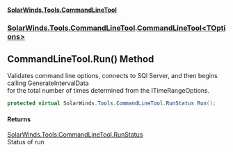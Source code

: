 #### [SolarWinds.Tools.CommandLineTool](index.md 'index')
### [SolarWinds.Tools.CommandLineTool](index.md#SolarWinds.Tools.CommandLineTool 'SolarWinds.Tools.CommandLineTool').[CommandLineTool&lt;TOptions&gt;](CommandLineTool_TOptions_.md 'SolarWinds.Tools.CommandLineTool.CommandLineTool<TOptions>')

## CommandLineTool<TOptions>.Run() Method

Validates command line options, connects to SQl Server, and then begins calling GenerateIntervalData  
for the total number of times determined from the ITimeRangeOptions.

```csharp
protected virtual SolarWinds.Tools.CommandLineTool.RunStatus Run();
```

#### Returns
[SolarWinds.Tools.CommandLineTool.RunStatus](https://docs.microsoft.com/en-us/dotnet/api/SolarWinds.Tools.CommandLineTool.RunStatus 'SolarWinds.Tools.CommandLineTool.RunStatus')  
Status of run